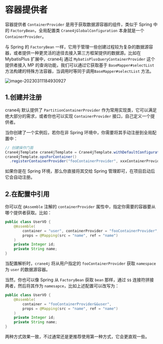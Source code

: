 # 容器提供者

容器提供者 `ContainerProvider` 是用于获取数据源容器的组件，类似于 Spring 中的 `FactoryBean`，全局配置类 `Crane4jGlobalConfiguration` 本身就是一个 `ContainerProvider`。

与 Spring 的 `FactoryBean` 一样，它用于管理一些创建过程较为复杂的数据源容器，或者提供一种更灵活的途径去接入第三方框架提供的数据源。比如在 MybatisPlus 扩展中，crane4j 通过 `MybatisPlusQueryContainerProvider` 这个提供者接入 MP 的查询功能，我们可以通过它获取基于 `BaseMapper#selectList` 方法构建的特殊方法容器，当调用时等同于调用`BaseMapper#selectList` 方法。

![image-20230311184930927](https://img.xiajibagao.top/image-20230311184930927.png)

## 1.创建并注册

crane4j 默认提供了 `PartitionContainerProvider` 作为常用实现类，它可以满足绝大部分的需求，或者你也可以实现 `ContainerProvider` 接口，自己定义一个提供者。

当你创建了一个实例后，若你在非 Spring 环境中，你需要将其手动注册到全局配置中：

~~~java
// 创建操作门面
Crane4jTemplate crane4jTemplate = Crane4jTemplate.withDefaultConfiguration();
crane4jTemplate.opsForContainer()
  .registerContainerProvider("fooContainerProvider", xxxContainerProvider);
~~~

如果你是在 Spring 环境，那么你直接将其交给 Spring 管理即可，在项目启动后它会自动注册。

## 2.在配置中引用

你可以在 `@Assemble` 注解的 `containerProvider` 属性中，指定你需要的容器要从哪个提供者获取。比如：

~~~java
public class UserVO {
    @Assemble(
        container = "user", containerProvider = "fooContainerProvider",
        props = @Mapping(src = "name", ref = "name")
    )
    private Integer id;
    private String name;
}
~~~

当配置解析时，`crane4j` 将从用户指定的 `fooContainerProvider` 获取 `namespace` 为 `user` 的数据源容器。

当然，你也可以像 Spring 从 `FactoryBean` 获取 `bean` 那样，通过 `$$` 连接符拼接两者，然后将其作为 `namesapce`，比如上述配置可以改写为：

~~~java
public class UserVO {
    @Assemble(
        container = "fooContainerProvider&&user",
        props = @Mapping(src = "name", ref = "name")
    )
    private Integer id;
    private String name;
}
~~~

两种方式效果一致，不过通常还是更推荐使用第一种方式，它会更直观一些。